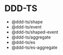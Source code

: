 # DDD-TS

- @ddd-ts/shape
- @ddd-ts/event
- @ddd-ts/shaped-event
- @ddd-ts/aggregate
- @ddd-ts/es
- @ddd-ts/es-aggregate
